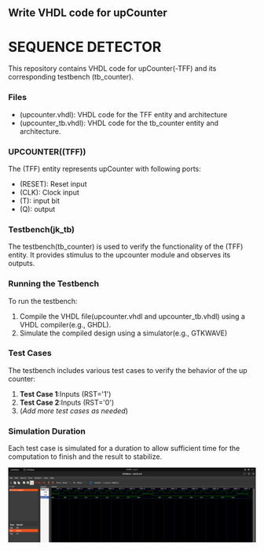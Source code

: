 ## Write VHDL code for upCounter

# **SEQUENCE DETECTOR**
This repository contains VHDL code for upCounter(-TFF) and its corresponding testbench (tb_counter).

### Files
 - (upcounter.vhdl): VHDL code for the TFF entity and architecture
 - (upcounter_tb.vhdl): VHDL code for the tb_counter entity and architecture.

### UPCOUNTER((TFF))
The (TFF) entity represents upCounter with following ports: 
 - (RESET): Reset input
 - (CLK): Clock input
 - (T):  input bit
 - (Q): output

### Testbench(jk_tb)
The testbench(tb_counter) is used to verify the functionality of the (TFF) entity. It provides stimulus to the upcounter module and observes its outputs.

### Running the Testbench
To run the testbench: 

 1. Compile the VHDL file(upcounter.vhdl and upcounter_tb.vhdl) using a VHDL compiler(e.g., GHDL).
 2. Simulate the compiled design using a simulator(e.g., GTKWAVE)

### Test Cases
The testbench includes various test cases to verify the behavior of the up counter: 
 1. **Test Case 1**:Inputs (RST='1')
 2. **Test Case 2**:Inputs (RST='0')
 3. (*Add more test cases as needed*)

### Simulation Duration
 Each test case is simulated for a duration to allow  sufficient time for the computation to finish and the result to stabilize.

 ![Simulation of upcounter](/Up%20Counter/Image_upcounter.jpg)